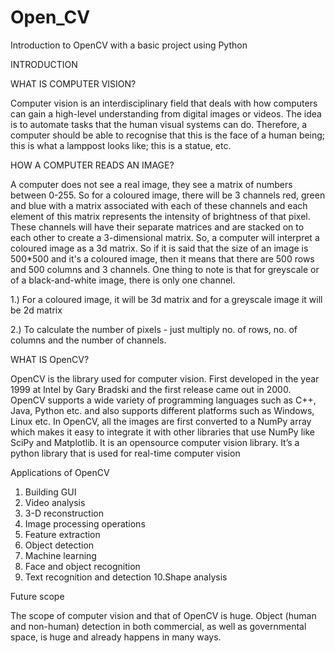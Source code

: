 # Open_CV
Introduction to OpenCV with a basic project using Python

INTRODUCTION

WHAT IS COMPUTER VISION?

Computer vision is an interdisciplinary field that deals with how computers can gain a high-level understanding from digital images or videos. 
The idea is to automate tasks that the human visual systems can do. Therefore, a computer should be able to recognise that this is the face of a human being; 
this is what a lamppost looks like; this is a statue, etc.

HOW A COMPUTER READS AN IMAGE?

A computer does not see a real image, they see a matrix of numbers between 0-255. So for a coloured image, there will be 3 channels red, green and blue with a matrix associated 
with each of these channels and each element of this matrix represents the intensity of brightness of that pixel. These channels will have their separate matrices and 
are stacked on to each other to create a 3-dimensional matrix. So, a computer will interpret a coloured image as a 3d matrix. 
So if it is said that the size of an image is 500*500 and it's a coloured image, then it means that there are 500 rows and 500 columns and 3 channels.
One thing to note is that for greyscale or of a black-and-white image, there is only one channel.

1.) For a coloured image, it will be 3d matrix and for a greyscale image it will be 2d matrix

2.) To calculate the number of pixels - just multiply no. of rows, no. of columns and the number of channels.

WHAT IS OpenCV?

OpenCV is the library used for computer vision. First developed in the year 1999 at Intel by Gary Bradski and the first release came out in 2000. 
OpenCV supports a wide variety of programming languages such as C++, Java, Python etc. and also supports different platforms such as Windows, Linux etc. 
In OpenCV, all the images are first converted to a NumPy array which makes it easy to integrate it with other libraries that use NumPy like SciPy and Matplotlib.
It is an opensource computer vision library. It’s a python library that is used for real-time computer vision

Applications of OpenCV

1. Building GUI
2. Video analysis
3. 3-D reconstruction
4. Image processing operations
5. Feature extraction
6. Object detection
7. Machine learning
8. Face and object recognition
9. Text recognition and detection
10.Shape analysis

Future scope

The scope of computer vision and that of OpenCV is huge. 
Object (human and non-human) detection in both commercial, as well as governmental space, is huge and already happens in many ways.
